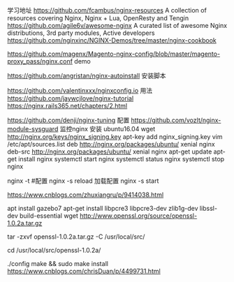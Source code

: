 
学习地址
https://github.com/fcambus/nginx-resources  A collection of resources covering Nginx, Nginx + Lua, OpenResty and Tengin
https://github.com/agile6v/awesome-nginx A curated list of awesome Nginx distributions, 3rd party modules, Active developers
https://github.com/nginxinc/NGINX-Demos/tree/master/nginx-cookbook

https://github.com/magenx/Magento-nginx-config/blob/master/magento-proxy_pass/nginx.conf  demo

https://github.com/angristan/nginx-autoinstall  安装脚本

https://github.com/valentinxxx/nginxconfig.io 用法
https://github.com/jaywcjlove/nginx-tutorial
https://nginx.rails365.net/chapters/2.html

https://github.com/denji/nginx-tuning  配置
https://github.com/vozlt/nginx-module-sysguard  监控nginx
安装
ubuntu16.04
wget http://nginx.org/keys/nginx_signing.key
apt-key add nginx_signing.key
vim /etc/apt/sources.list
deb http://nginx.org/packages/ubuntu/ xenial nginx
deb-src http://nginx.org/packages/ubuntu/ xenial nginx
apt-get update
apt-get install nginx
systemctl start nginx
systemctl status nginx
systemctl stop nginx

nginx -t #配置
nginx -s reload 加载配置
nginx -s start

https://www.cnblogs.com/zhuxiangru/p/9414038.html

apt install gazebo7
apt-get install libpcre3 libpcre3-dev zlib1g-dev libssl-dev build-essential
wget http://www.openssl.org/source/openssl-1.0.2a.tar.gz

 tar -zxvf openssl-1.0.2a.tar.gz -C /usr/local/src/

cd /usr/local/src/openssl-1.0.2a/

 ./config
 make && sudo make install
 https://www.cnblogs.com/chrisDuan/p/4499731.html




